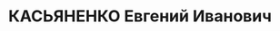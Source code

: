 ---
title: КАСЬЯНЕНКО Евгений Иванович
description: народився 1889 у [міст. Іванків Радомишльського пов. Київської губ.].
  Українець, із селян, освіта незакінчена вища, у 1906—1917 рр. член УСДРП, член ВКП(б)
  з 1918 р. Проживав у Харкові. Письменник, перекладач, інженер-авіаконструктор, член
  Спілки письменників України. Заарештований _11.08.1937_ р. як член антирад. націоналістичної
  терористичної організації та за к.-р. діяльність і військовою колегією Верховного
  Суду СРСР _30.12.1937_ р. засуджений до розстрілу з конфіскацією майна з негайним
  виконанням вироку згідно з постановою ЦВК СРСР від _01.12.1934_ р. Розстріляний
  _31.12.1937_ р. у Харкові. Реабілітований _28.05.1959_ р.
---